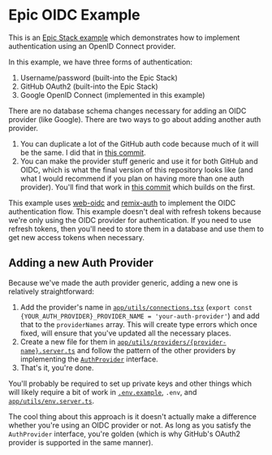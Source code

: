 # Epic OIDC Example

This is an
[Epic Stack example](https://github.com/epicweb-dev/epic-stack/blob/main/docs/examples.md)
which demonstrates how to implement authentication using an OpenID Connect
provider.

In this example, we have three forms of authentication:

1. Username/password (built-into the Epic Stack)
2. GitHub OAuth2 (built-into the Epic Stack)
3. Google OpenID Connect (implemented in this example)

There are no database schema changes necessary for adding an OIDC provider (like
Google). There are two ways to go about adding another auth provider.

1. You can duplicate a lot of the GitHub auth code because much of it will be
   the same. I did that in
   [this commit](https://github.com/kentcdodds/epic-oidc/commit/229f8a0f7be9e9d19f5baf8b583f88acf98f749c).
2. You can make the provider stuff generic and use it for both GitHub and OIDC,
   which is what the final version of this repository looks like (and what I
   would recommend if you plan on having more than one auth provider). You'll
   find that work in
   [this commit](https://github.com/kentcdodds/epic-oidc/commit/282052c43469e5f01dcfc8b1247b7c9e4d1f0391)
   which builds on the first.

This example uses [web-oidc](https://npm.im/web-oidc) and
[remix-auth](https://npm.im/remix-auth) to implement the OIDC authentication
flow. This example doesn't deal with refresh tokens because we're only using the
OIDC provider for authentication. If you need to use refresh tokens, then you'll
need to store them in a database and use them to get new access tokens when
necessary.

## Adding a new Auth Provider

Because we've made the auth provider generic, adding a new one is relatively
straightforward:

1. Add the provider's name in
   [`app/utils/connections.tsx`](./app/utils/connections.tsx)
   (`export const {YOUR_AUTH_PROVIDER}_PROVIDER_NAME = 'your-auth-provider'`)
   and add that to the `providerNames` array. This will create type errors which
   once fixed, will ensure that you've updated all the necessary places.
1. Create a new file for them in
   [`app/utils/providers/{provider-name}.server.ts`](./app/utils/providers) and
   follow the pattern of the other providers by implementing the
   [`AuthProvider`](./app/utils/providers/provider.ts) interface.
1. That's it, you're done.

You'll probably be required to set up private keys and other things which will
likely require a bit of work in [`.env.example`](./.env.example), `.env`, and
[`app/utils/env.server.ts`](./app/utils/env.server.ts).

The cool thing about this approach is it doesn't actually make a difference
whether you're using an OIDC provider or not. As long as you satisfy the
`AuthProvider` interface, you're golden (which is why GitHub's OAuth2 provider
is supported in the same manner).
